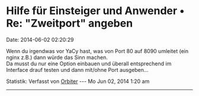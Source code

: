 Hilfe für Einsteiger und Anwender • Re: \"Zweitport\" angeben
=============================================================

Date: 2014-06-02 02:20:29

Wenn du irgendwas vor YaCy hast, was von Port 80 auf 8090 umleitet (ein
nginx z.B.) dann würde das Sinn machen.\
Da musst du nur eine Option einbauen und überall entsprechend im
Interface drauf testen und dann mit/ohne Port ausgeben\...

Statistik: Verfasst von
[Orbiter](http://forum.yacy-websuche.de/memberlist.php?mode=viewprofile&u=2)
--- Mo Jun 02, 2014 1:20 am

------------------------------------------------------------------------
